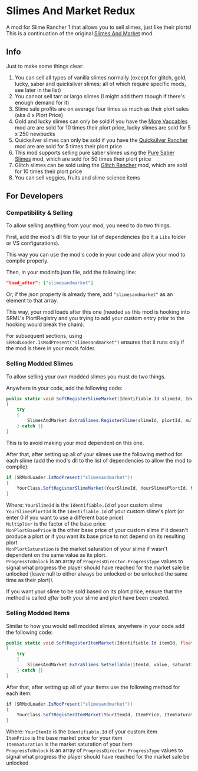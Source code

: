 # Slimes And Market Redux
A mod for Slime Rancher 1 that allows you to sell slimes, just like their plorts! This is a continuation of the original [Slimes And Market](https://www.nexusmods.com/slimerancher/mods/118) mod.

## Info
Just to make some things clear:
1. You can sell all types of vanilla slimes normally (except for glitch, gold, lucky, saber and quicksilver slimes; all of which require specific mods, see later in the list)
2. You cannot sell tarr or largo slimes (I might add them though if there's enough demand for it)
3. Slime sale profits are on average four times as much as their plort sales (aka 4 x Plort Price)
4. Gold and lucky slimes can only be sold if you have the [More Vaccables](https://www.nexusmods.com/slimerancher/mods/4) mod are are sold for 10 times their plort price, lucky slimes are sold for 5 x 250 newbucks
5. Quicksilver slimes can only be sold if you have the [Quicksilver Rancher](https://www.nexusmods.com/slimerancher/mods/130) mod are are sold for 5 times their plort price
6. This mod supports selling pure saber slimes using the [Pure Saber Slimes](https://www.nexusmods.com/slimerancher/mods/75) mod, which are sold for 50 times their plort price
7. Glitch slimes can be sold using the [Glitch Rancher](https://www.nexusmods.com/slimerancher/mods/86) mod, which are sold for 10 times their plort price
8. You can sell veggies, fruits and slime science items

## For Developers

### Compatibility & Selling
To allow selling anything from your mod, you need to do two things.

First, add the mod's dll file to your list of dependencies (be it a `Libs` folder or VS configurations).

This way you can use the mod's code in your code and allow your mod to compile properly.

Then, in your modinfo.json file, add the following line:

```json
"load_after": ["slimesandmarket"]
```

Or, if the json property is already there, add `"slimesandmarket"` as an element to that array.

This way, your mod loads after this one (needed as this mod is hooking into SRML's PlortRegistry and you trying to add your custom entry prior to the hooking would break the chain).

For subsequent sections, using `SRModLoader.IsModPresent("slimesandmarket")` ensures that it runs only if the mod is there in your mods folder.

### Selling Modded Slimes
To allow selling your own modded slimes you must do two things.

Anywhere in your code, add the following code:

```cs
public static void SoftRegisterSlimeMarket(Identifiable.Id slimeId, Identifiable.Id plortId, float multiplier = 4f, float basePrice = 0f, float slimeSaturation = 0f, ProgressDirector.ProgressType[] progress = null)
{
    try
    {
        SlimesAndMarket.ExtraSlimes.RegisterSlime(slimeId, plortId, multiplier, basePrice, slimeSaturation, progress);
    } catch {}
}
```

This is to avoid making your mod dependent on this one.

After that, after setting up all of your slimes use the following method for each slime (add the mod's dll to the list of dependencies to allow the mod to compile):

```cs
if (SRModLoader.IsModPresent("slimesandmarket"))
{
    YourClass.SoftRegisterSlimeMarket(YourSlimeId, YourSlimesPlortId, Multiplier, NonPlortBasePrice, NonPlortSaturation, ProgressToUnlock); // Repeat this for every slime of yours
}
```

Where:
`YourSlimeId` is the `Identifiable.Id` of your custom slime\
`YourSlimesPlortId` is the `Identifiable.Id` of your custom slime's plort (or enter 0 if you want to use a different base price)\
`Multiplier` is the factor of the base price\
`NonPlortBasePrice` is the other base price of your custom slime if it doesn't produce a plort or if you want its base price to not depend on its resulting plort\
`NonPlortSaturation` is the market saturation of your slime if wasn't dependent on the same value as its plort.\
`ProgressToUnlock` is an array of `ProgressDirector.ProgressType` values to signal what progress the player should have reached for the market sale be unlocked (leave null to either always be unlocked or be unlocked the same time as their plort)\

If you want your slime to be sold based on its plort price, ensure that the method is called *after* both your slime and plort have been created.

### Selling Modded Items

Similar to how you would sell modded slimes, anywhere in your code add the following code:

```cs
public static void SoftRegisterItemMarket(Identifiable.Id itemId, float value, float saturation, ProgressDirector.ProgressType[] progress = null)
{
    try
    {
        SlimesAndMarket.ExtraSlimes.SetSellable(itemId, value, saturation, progress);
    } catch {}
}
```

After that, after setting up all of your items use the following method for each item:

```cs
if (SRModLoader.IsModPresent("slimesandmarket"))
{
    YourClass.SoftRegisterItemMarket(YourItemId, ItemPrice, ItemSaturation, ProgressToUnlock); // Repeat this for every item of yours
}
```

Where:
`YourItemId` is the `Identifiable.Id` of your custom item\
`ItemPrice` is the base market price for your item\
`ItemSaturation` is the market saturation of your item\
`ProgressToUnlock` is an array of `ProgressDirector.ProgressType` values to signal what progress the player should have reached for the market sale be unlocked